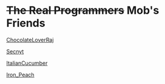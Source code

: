 # ~~The Real Programmers~~ Mob's Friends

[ChocolateLoverRaj](github.com/ChocolateLoverRaj)

[Secnyt](github.com/secnyt)

[ItalianCucumber](github.com/ItalianCucumber)

[Iron_Peach](github.com/IronPeach)
